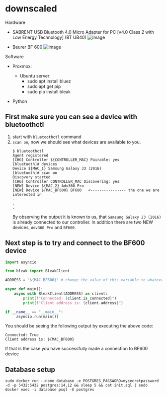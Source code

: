 # downscaled

Hardware
 - SABRENT USB Bluetooth 4.0 Micro Adapter for PC \[v4.0 Class 2 with Low Energy Technology\] (BT UB40)
   ![image](https://github.com/MihaStemberger/downscaled/assets/9533590/9ca1c15e-63a5-48d4-91a9-fd7f0d7e9f98)

 - Beurer BF 600
   ![image](https://github.com/MihaStemberger/downscaled/assets/9533590/f8d1a71a-7618-4bff-a527-b1f5549ecb26)

Software

 - Proxmox:
   - Ubuntu server
     - sudo apt install bluez
     - sudo apt get pip
     - sudo pip install bleak
       
 - Python

## First make sure you can see a device with bluetoothctl
 1. start with `bluetoothctl` command
 2. `scan on`, now we should see what devices are available to you.
    ```text
    $ bluetoothctl
    Agent registered
    [CHG] Controller ${CONTROLLER_MAC} Pairable: yes
    [bluetooth]# devices
    Device ${MAC_1} Samsung Galaxy J3 (2016)
    [bluetooth]# scan on
    Discovery started
    [CHG] Controller CONTROLLER_MAC Discovering: yes
    [NEW] Device ${MAC_2} Adv360 Pro
    [NEW] Device ${MAC_BF600} BF600   <---------------- the one we are interested in
    .
    .
    .
    ```
    By observing the output it is known to us, that `Samsung Galaxy J3 (2016)` is already connected to our controller. In addition there are two NEW devices, `Adv360 Pro` and `BF600`.
    
  ## Next step is to try and connect to the BF600 device
   ```python
   import asyncio

   from bleak import BleakClient
   
   ADDRESS = "${MAC_BF600}" # change the value of this variable to whatever your BF600 device MAC address is(should know about it from step 2.)
   
   async def main():
       async with BleakClient(ADDRESS) as client:
           print(f"Connected: {client.is_connected}")
           print(f"Client address is: {client.address}")
   
   if __name__ == "__main__":
        asyncio.run(main())
   ```

   You should be seeing the following output by executing the above code:
   ```text
   Connected: True
   Client address is: ${MAC_BF600}
   ```

   If that is the case you have successfully made a connection to BF600 device

## Database setup

```shell
sudo docker run --name database -e POSTGRES_PASSWORD=mysecretpassword -d -p 5432:5432 postgres:14.12 && sleep 5 && cat init.sql | sudo docker exec -i database psql -U postgres
```
